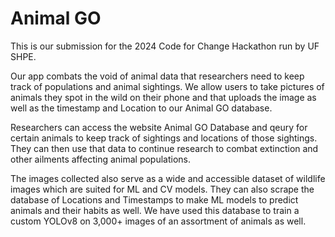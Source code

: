 # Animal GO

This is our submission for the 2024 Code for Change Hackathon run by UF SHPE.

Our app combats the void of animal data that researchers need to keep track of populations and animal sightings. We allow users to take pictures of animals they spot in the wild on their phone and that uploads the image as well as the timestamp and Location to our Animal GO database.

Researchers can access the website Animal GO Database and qeury for certain animals to keep track of sightings and locations of those sightings. They can then use that data to continue research to combat extinction and other ailments affecting animal populations.

The images collected also serve as a wide and accessible dataset of wildlife images which are suited for ML and CV models. They can also scrape the database of Locations and Timestamps to make ML models to predict animals and their habits as well.
We have used this database to train a custom YOLOv8 on 3,000+ images of an assortment of animals as well.
